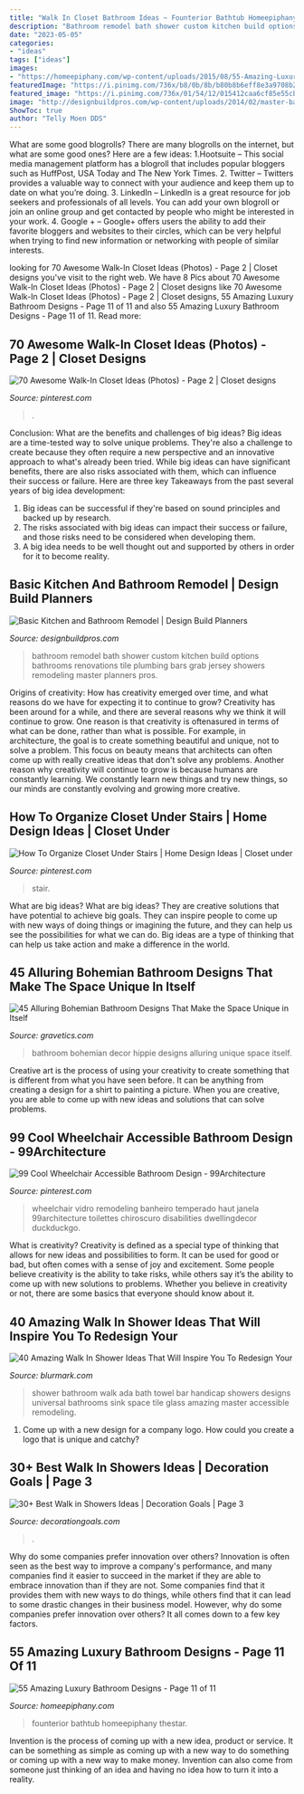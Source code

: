 ```yaml
---
title: "Walk In Closet Bathroom Ideas ~ Founterior Bathtub Homeepiphany Thestar"
description: "Bathroom remodel bath shower custom kitchen build options bathrooms renovations tile plumbing bars grab jersey showers remodeling master planners pros"
date: "2023-05-05"
categories:
- "ideas"
tags: ["ideas"]
images:
- "https://homeepiphany.com/wp-content/uploads/2015/08/55-Amazing-Luxury-Bathroom-Designs-54.jpg"
featuredImage: "https://i.pinimg.com/736x/b8/0b/8b/b80b8b6eff8e3a9708b2402f9c55066f.jpg"
featured_image: "https://i.pinimg.com/736x/01/54/12/015412caa6cf85e55cbb2e0a741a6bf6.jpg"
image: "http://designbuildpros.com/wp-content/uploads/2014/02/master-bathroom-remodel-in-Somerset-County-New-Jersey-21.jpg"
ShowToc: true
author: "Telly Moen DDS"
---
```



What are some good blogrolls?
There are many blogrolls on the internet, but what are some good ones? Here are a few ideas: 1.Hootsuite – This social media management platform has a blogroll that includes popular bloggers such as HuffPost, USA Today and The New York Times. 
2. Twitter – Twitters provides a valuable way to connect with your audience and keep them up to date on what you’re doing. 
3. LinkedIn – LinkedIn is a great resource for job seekers and professionals of all levels. You can add your own blogroll or join an online group and get contacted by people who might be interested in your work. 
4. Google + – Google+ offers users the ability to add their favorite bloggers and websites to their circles, which can be very helpful when trying to find new information or networking with people of similar interests.

	

		
looking for 70 Awesome Walk-In Closet Ideas (Photos) - Page 2 | Closet designs you've visit to the right web. We have 8 Pics about 70 Awesome Walk-In Closet Ideas (Photos) - Page 2 | Closet designs like 70 Awesome Walk-In Closet Ideas (Photos) - Page 2 | Closet designs, 55 Amazing Luxury Bathroom Designs - Page 11 of 11 and also 55 Amazing Luxury Bathroom Designs - Page 11 of 11. Read more:
		
    
## 70 Awesome Walk-In Closet Ideas (Photos) - Page 2 | Closet Designs

<img loading=lazy src="https://i.pinimg.com/736x/01/54/12/015412caa6cf85e55cbb2e0a741a6bf6.jpg" onerror="this.onerror=null;this.src='https://tse1.mm.bing.net/th?id=OIP.ENjuTngBh6naE43jRRc_TQHaLH&amp;pid=15.1';" alt="70 Awesome Walk-In Closet Ideas (Photos) - Page 2 | Closet designs">

_Source: pinterest.com_

>. 

	

Conclusion: What are the benefits and challenges of big ideas?
Big ideas are a time-tested way to solve unique problems. They're also a challenge to create because they often require a new perspective and an innovative approach to what's already been tried. While big ideas can have significant benefits, there are also risks associated with them, which can influence their success or failure. Here are three key Takeaways from the past several years of big idea development: 
1. Big ideas can be successful if they're based on sound principles and backed up by research.
2. The risks associated with big ideas can impact their success or failure, and those risks need to be considered when developing them.
3. A big idea needs to be well thought out and supported by others in order for it to become reality.

    
## Basic Kitchen And Bathroom Remodel | Design Build Planners

<img loading=lazy src="http://designbuildpros.com/wp-content/uploads/2014/02/master-bathroom-remodel-in-Somerset-County-New-Jersey-21.jpg" onerror="this.onerror=null;this.src='https://tse1.mm.bing.net/th?id=OIP.7NysVAY-D_IEOqJa9ixhOgHaLI&amp;pid=15.1';" alt="Basic Kitchen and Bathroom Remodel | Design Build Planners">

_Source: designbuildpros.com_

>bathroom remodel bath shower custom kitchen build options bathrooms renovations tile plumbing bars grab jersey showers remodeling master planners pros. 

	

Origins of creativity: How has creativity emerged over time, and what reasons do we have for expecting it to continue to grow?
Creativity has been around for a while, and there are several reasons why we think it will continue to grow. One reason is that creativity is oftenasured in terms of what can be done, rather than what is possible. For example, in architecture, the goal is to create something beautiful and unique, not to solve a problem. This focus on beauty means that architects can often come up with really creative ideas that don't solve any problems. Another reason why creativity will continue to grow is because humans are constantly learning. We constantly learn new things and try new things, so our minds are constantly evolving and growing more creative.

    
## How To Organize Closet Under Stairs | Home Design Ideas | Closet Under

<img loading=lazy src="https://i.pinimg.com/736x/9b/09/52/9b0952a9a078a8b6f767c0e2dc2aeea6--closet-under-stairs-how-to-organize.jpg" onerror="this.onerror=null;this.src='https://tse1.mm.bing.net/th?id=OIP.DZ8kwFHPE5T_eDceouunEQHaLQ&amp;pid=15.1';" alt="How To Organize Closet Under Stairs | Home Design Ideas | Closet under">

_Source: pinterest.com_

>stair. 

	

What are big ideas?
What are big ideas? They are creative solutions that have potential to achieve big goals. They can inspire people to come up with new ways of doing things or imagining the future, and they can help us see the possibilities for what we can do. Big ideas are a type of thinking that can help us take action and make a difference in the world.

    
## 45 Alluring Bohemian Bathroom Designs That Make The Space Unique In Itself

<img loading=lazy src="https://www.gravetics.com/wp-content/uploads/2017/08/Hippie-Style-Bathroom-Decor.jpg" onerror="this.onerror=null;this.src='https://tse4.mm.bing.net/th?id=OIP.7H1I_-4SU6lpr3aTCCkSUQHaLH&amp;pid=15.1';" alt="45 Alluring Bohemian Bathroom Designs That Make the Space Unique in Itself">

_Source: gravetics.com_

>bathroom bohemian decor hippie designs alluring unique space itself. 

	

Creative art is the process of using your creativity to create something that is different from what you have seen before. It can be anything from creating a design for a shirt to painting a picture. When you are creative, you are able to come up with new ideas and solutions that can solve problems.

    
## 99 Cool Wheelchair Accessible Bathroom Design - 99Architecture

<img loading=lazy src="https://i.pinimg.com/736x/b8/0b/8b/b80b8b6eff8e3a9708b2402f9c55066f.jpg" onerror="this.onerror=null;this.src='https://tse4.mm.bing.net/th?id=OIP.lyo2mWYsNa6EWknJDSGJrQHaJ3&amp;pid=15.1';" alt="99 Cool Wheelchair Accessible Bathroom Design - 99Architecture">

_Source: pinterest.com_

>wheelchair vidro remodeling banheiro temperado haut janela 99architecture toilettes chiroscuro disabilities dwellingdecor duckduckgo. 

	

What is creativity?
Creativity is defined as a special type of thinking that allows for new ideas and possibilities to form. It can be used for good or bad, but often comes with a sense of joy and excitement. Some people believe creativity is the ability to take risks, while others say it’s the ability to come up with new solutions to problems. Whether you believe in creativity or not, there are some basics that everyone should know about it.

    
## 40 Amazing Walk In Shower Ideas That Will Inspire You To Redesign Your

<img loading=lazy src="http://www.blurmark.com/wp-content/uploads/2017/02/Walk-in-Shower-Design-9.jpg" onerror="this.onerror=null;this.src='https://tse2.mm.bing.net/th?id=OIP.9WGI02wbG-AsajegeYP11QHaLF&amp;pid=15.1';" alt="40 Amazing Walk In Shower Ideas That Will Inspire You To Redesign Your">

_Source: blurmark.com_

>shower bathroom walk ada bath towel bar handicap showers designs universal bathrooms sink space tile glass amazing master accessible remodeling. 

	

1. Come up with a new design for a company logo. How could you create a logo that is unique and catchy?

    
## 30+ Best Walk In Showers Ideas | Decoration Goals | Page 3

<img loading=lazy src="https://www.decorationgoals.com/wp-content/uploads/2017/02/Stylish-Walk-in-Shower.jpg" onerror="this.onerror=null;this.src='https://tse4.mm.bing.net/th?id=OIP.rbIk4m4XaoG2wJTKoOtTnQHaKi&amp;pid=15.1';" alt="30+ Best Walk in Showers Ideas | Decoration Goals | Page 3">

_Source: decorationgoals.com_

>. 

	

Why do some companies prefer innovation over others?
Innovation is often seen as the best way to improve a company's performance, and many companies find it easier to succeed in the market if they are able to embrace innovation than if they are not. Some companies find that it provides them with new ways to do things, while others find that it can lead to some drastic changes in their business model. However, why do some companies prefer innovation over others? It all comes down to a few key factors.

    
## 55 Amazing Luxury Bathroom Designs - Page 11 Of 11

<img loading=lazy src="https://homeepiphany.com/wp-content/uploads/2015/08/55-Amazing-Luxury-Bathroom-Designs-54.jpg" onerror="this.onerror=null;this.src='https://tse1.mm.bing.net/th?id=OIP.lWviDXqEfvGjacAbXCu5YwHaE7&amp;pid=15.1';" alt="55 Amazing Luxury Bathroom Designs - Page 11 of 11">

_Source: homeepiphany.com_

>founterior bathtub homeepiphany thestar. 

	

Invention is the process of coming up with a new idea, product or service. It can be something as simple as coming up with a new way to do something or coming up with a new way to make money. Invention can also come from someone just thinking of an idea and having no idea how to turn it into a reality.

